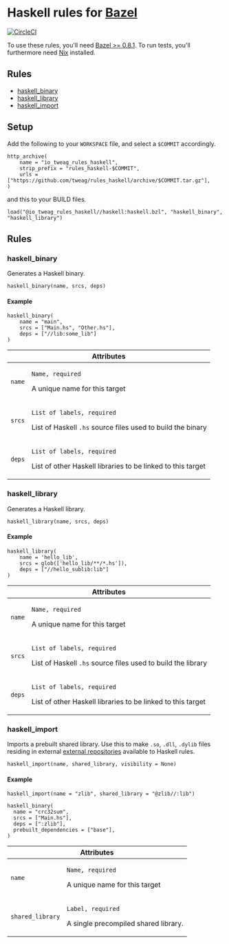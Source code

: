 # Haskell rules for [Bazel][bazel]

[![CircleCI](https://circleci.com/gh/tweag/rules_haskell.svg?style=svg)](https://circleci.com/gh/tweag/rules_haskell)

To use these rules, you'll need [Bazel >= 0.8.1][bazel-install]. To
run tests, you'll furthermore need [Nix][nix] installed.

[bazel]: https://bazel.build/
[bazel-install]: https://docs.bazel.build/versions/master/install.html
[nix]: https://nixos.org/nix

## Rules

* [haskell_binary](#haskell_binary)
* [haskell_library](#haskell_library)
* [haskell_import](#haskell_import)

## Setup

Add the following to your `WORKSPACE` file, and select a `$COMMIT` accordingly.

```bzl
http_archive(
    name = "io_tweag_rules_haskell",
    strip_prefix = "rules_haskell-$COMMIT",
    urls = ["https://github.com/tweag/rules_haskell/archive/$COMMIT.tar.gz"],
)
```

and this to your BUILD files.

```bzl
load("@io_tweag_rules_haskell//haskell:haskell.bzl", "haskell_binary", "haskell_library")
```

## Rules

### haskell_binary

Generates a Haskell binary.

```bzl
haskell_binary(name, srcs, deps)
```

#### Example

```bzl
haskell_binary(
    name = "main",
    srcs = ["Main.hs", "Other.hs"],
    deps = ["//lib:some_lib"]
)
```

<table class="table table-condensed table-bordered table-params">
  <colgroup>
    <col class="col-param" />
    <col class="param-description" />
  </colgroup>
  <thead>
    <tr>
      <th colspan="2">Attributes</th>
    </tr>
  </thead>
  <tbody>
    <tr>
      <td><code>name</code></td>
      <td>
        <p><code>Name, required</code></p>
        <p>A unique name for this target</p>
      </td>
    </tr>
    <tr>
      <td><code>srcs</code></td>
      <td>
        <p><code>List of labels, required</code></p>
        <p>List of Haskell <code>.hs</code> source files used to build the binary</p>
      </td>
    </tr>
    <tr>
      <td><code>deps</code></td>
      <td>
        <p><code>List of labels, required</code></p>
        <p>List of other Haskell libraries to be linked to this target</p>
      </td>
    </tr>
  </tbody>
</table>

### haskell_library

Generates a Haskell library.

```bzl
haskell_library(name, srcs, deps)
```

#### Example

```bzl
haskell_library(
    name = 'hello_lib',
    srcs = glob(['hello_lib/**/*.hs']),
    deps = ["//hello_sublib:lib"]
)
```

<table class="table table-condensed table-bordered table-params">
  <colgroup>
    <col class="col-param" />
    <col class="param-description" />
  </colgroup>
  <thead>
    <tr>
      <th colspan="2">Attributes</th>
    </tr>
  </thead>
  <tbody>
    <tr>
      <td><code>name</code></td>
      <td>
        <p><code>Name, required</code></p>
        <p>A unique name for this target</p>
      </td>
    </tr>
    <tr>
      <td><code>srcs</code></td>
      <td>
        <p><code>List of labels, required</code></p>
        <p>List of Haskell <code>.hs</code> source files used to build the library</p>
      </td>
    </tr>
    <tr>
      <td><code>deps</code></td>
      <td>
        <p><code>List of labels, required</code></p>
        <p>List of other Haskell libraries to be linked to this target</p>
      </td>
    </tr>
  </tbody>
</table>

### haskell_import

Imports a prebuilt shared library. Use this to make `.so`, `.dll`,
`.dylib` files residing in
external [external repositories][bazel-ext-repos] available to Haskell
rules.

```bzl
haskell_import(name, shared_library, visibility = None)
```

[bazel-ext-repos]: https://docs.bazel.build/versions/master/external.html

#### Example

```bzl
haskell_import(name = "zlib", shared_library = "@zlib//:lib")

haskell_binary(
  name = "crc32sum",
  srcs = ["Main.hs"],
  deps = [":zlib"],
  prebuilt_dependencies = ["base"],
)
```

<table class="table table-condensed table-bordered table-params">
  <colgroup>
    <col class="col-param" />
    <col class="param-description" />
  </colgroup>
  <thead>
    <tr>
      <th colspan="2">Attributes</th>
    </tr>
  </thead>
  <tbody>
    <tr>
      <td><code>name</code></td>
      <td>
        <p><code>Name, required</code></p>
        <p>A unique name for this target</p>
      </td>
    </tr>
    <tr>
      <td><code>shared_library</code></td>
      <td>
        <p><code>Label, required</code></p>
        <p>A single precompiled shared library.</p>
      </td>
    </tr>
  </tbody>
</table>
